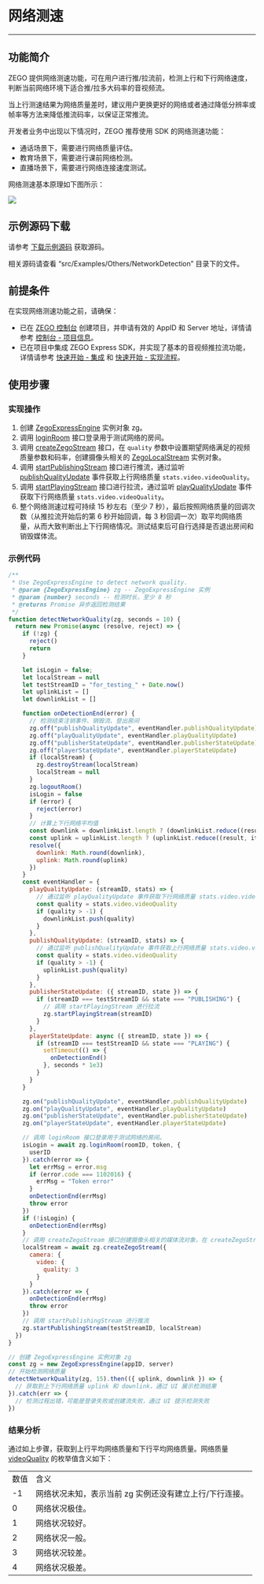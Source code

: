 # 网络测速

- - -

## 功能简介

ZEGO 提供网络测速功能，可在用户进行推/拉流前，检测上行和下行网络速度，判断当前网络环境下适合推/拉多大码率的音视频流。

当上行测速结果为网络质量差时，建议用户更换更好的网络或者通过降低分辨率或帧率等方法来降低推流码率，以保证正常推流。

开发者业务中出现以下情况时，ZEGO 推荐使用 SDK 的网络测速功能：

- 通话场景下，需要进行网络质量评估。
- 教育场景下，需要进行课前网络检测。
- 直播场景下，需要进行网络连接速度测试。


网络测速基本原理如下图所示：

<Frame width="512" height="auto" caption=""><img src="https://doc-media.zego.im/sdk-doc/Pics/Common/ZegoExpressEngine/Network_speed_test_web.png" /></Frame>

## 示例源码下载

请参考 [下载示例源码](https://doc-zh.zego.im/article/16051) 获取源码。

相关源码请查看 “src/Examples/Others/NetworkDetection” 目录下的文件。

## 前提条件

在实现网络测速功能之前，请确保：

- 已在 [ZEGO 控制台](https://console.zego.im) 创建项目，并申请有效的 AppID 和 Server 地址，详情请参考 [控制台 - 项目信息](/console/project-info)。
- 已在项目中集成 ZEGO Express SDK，并实现了基本的音视频推拉流功能，详情请参考 [快速开始 - 集成](https://doc-zh.zego.im/article/199) 和 [快速开始 - 实现流程](https://doc-zh.zego.im/article/7638)。

## 使用步骤

### 实现操作

1. 创建 [ZegoExpressEngine](https://doc-zh.zego.im/article/api?doc=Express_Video_SDK_API~javascript_web~class~ZegoExpressEngine) 实例对象 zg。
2. 调用 [loginRoom](https://doc-zh.zego.im/article/api?doc=Express_Video_SDK_API~javascript_web~class~ZegoExpressEngine#login-room) 接口登录用于测试网络的房间。
3. 调用 [createZegoStream](https://doc-zh.zego.im/article/api?doc=Express_Video_SDK_API~javascript_web~class~ZegoExpressEngine#create-zego-stream) 接口，在 `quality` 参数中设置期望网络满足的视频质量参数和码率，创建摄像头相关的 [ZegoLocalStream](https://doc-zh.zego.im/article/api?doc=Express_Video_SDK_API~javascript_web~class~ZegoLocalStream) 实例对象。
4. 调用 [startPublishingStream](https://doc-zh.zego.im/article/api?doc=Express_Video_SDK_API~javascript_web~class~ZegoExpressEngine#start-publishing-stream) 接口进行推流，通过监听 [publishQualityUpdate](https://doc-zh.zego.im/article/api?doc=Express_Video_SDK_API~javascript_web~interface~ZegoRTCEvent#publish-quality-update) 事件获取上行网络质量 `stats.video.videoQuality`。
5. 调用 [startPlayingStream](https://doc-zh.zego.im/article/api?doc=Express_Video_SDK_API~javascript_web~class~ZegoExpressEngine#start-playing-stream) 接口进行拉流，通过监听 [playQualityUpdate](https://doc-zh.zego.im/article/api?doc=Express_Video_SDK_API~javascript_web~interface~ZegoRTCEvent#play-quality-update) 事件获取下行网络质量 `stats.video.videoQuality`。
6. 整个网络测速过程可持续 15 秒左右（至少 7 秒），最后按照网络质量的回调次数（从推拉流开始后的第 6 秒开始回调，每 3 秒回调一次）取平均网络质量，从而大致判断出上下行网络情况。测试结束后可自行选择是否退出房间和销毁媒体流。

### 示例代码

```js
/**
 * Use ZegoExpressEngine to detect network quality.
 * @param {ZegoExpressEngine} zg -- ZegoExpressEngine 实例
 * @param {number} seconds -- 检测时长，至少 8 秒
 * @returns Promise 异步返回检测结果
 */
function detectNetworkQuality(zg, seconds = 10) {
  return new Promise(async (resolve, reject) => {
    if (!zg) {
      reject()
      return
    }

    let isLogin = false;
    let localStream = null
    let testStreamID = "for_testing_" + Date.now()
    let uplinkList = []
    let downlinkList = []

    function onDetectionEnd(error) {
      // 检测结束注销事件、销毁流、登出房间
      zg.off("publishQualityUpdate", eventHandler.publishQualityUpdate)
      zg.off("playQualityUpdate", eventHandler.playQualityUpdate)
      zg.off("publisherStateUpdate", eventHandler.publisherStateUpdate)
      zg.off("playerStateUpdate", eventHandler.playerStateUpdate)
      if (localStream) {
        zg.destroyStream(localStream)
        localStream = null
      }
      zg.logoutRoom()
      isLogin = false
      if (error) {
        reject(error)
      }
      // 计算上下行网络平均值
      const downlink = downlinkList.length ? (downlinkList.reduce((result, item) => (result + item), 0) / downlinkList.length) : -1
      const uplink = uplinkList.length ? (uplinkList.reduce((result, item) => (result + item), 0) / uplinkList.length) : -1
      resolve({
        downlink: Math.round(downlink),
        uplink: Math.round(uplink)
      })
    }
    const eventHandler = {
      playQualityUpdate: (streamID, stats) => {
        // 通过监听 playQualityUpdate 事件获取下行网络质量 stats.video.videoQuality
        const quality = stats.video.videoQuality
        if (quality > -1) {
          downlinkList.push(quality)
        }
      },
      publishQualityUpdate: (streamID, stats) => {
        // 通过监听 publishQualityUpdate 事件获取上行网络质量 stats.video.videoQuality
        const quality = stats.video.videoQuality
        if (quality > -1) {
          uplinkList.push(quality)
        }
      },
      publisherStateUpdate: ({ streamID, state }) => {
        if (streamID === testStreamID && state === "PUBLISHING") {
          // 调用 startPlayingStream 进行拉流
          zg.startPlayingStream(streamID)
        }
      },
      playerStateUpdate: async ({ streamID, state }) => {
        if (streamID === testStreamID && state === "PLAYING") {
          setTimeout(() => {
            onDetectionEnd()
          }, seconds * 1e3)
        }
      }
    }

    zg.on("publishQualityUpdate", eventHandler.publishQualityUpdate)
    zg.on("playQualityUpdate", eventHandler.playQualityUpdate)
    zg.on("publisherStateUpdate", eventHandler.publisherStateUpdate)
    zg.on("playerStateUpdate", eventHandler.playerStateUpdate)

    // 调用 loginRoom 接口登录用于测试网络的房间。
    isLogin = await zg.loginRoom(roomID, token, {
      userID
    }).catch(error => {
      let errMsg = error.msg
      if (error.code === 1102016) {
        errMsg = "Token error"
      }
      onDetectionEnd(errMsg)
      throw error
    })
    if (!isLogin) {
      onDetectionEnd(errMsg)
    }
    // 调用 createZegoStream 接口创建摄像头相关的媒体流对象，在 createZegoStream 接口参数中设置期望网络满足的视频质量参数和码率
    localStream = await zg.createZegoStream({
      camera: {
        video: {
          quality: 3
        }
      }
    }).catch(error => {
      onDetectionEnd(errMsg)
      throw error
    })
    // 调用 startPublishingStream 进行推流
    zg.startPublishingStream(testStreamID, localStream)
  })
}

// 创建 ZegoExpressEngine 实例对象 zg
const zg = new ZegoExpressEngine(appID, server)
// 开始检测网络质量
detectNetworkQuality(zg, 15).then(({ uplink, downlink }) => {
  // 获取到上下行网络质量 uplink 和 downlink，通过 UI 展示检测结果
}).catch(err => {
  // 检测过程出错，可能是登录失败或创建流失败，通过 UI 提示检测失败
})
```

### 结果分析

通过如上步骤，获取到上行平均网络质量和下行平均网络质量。网络质量 [videoQuality](https://doc-zh.zego.im/article/api?doc=Express_Video_SDK_API~javascript_web~interface~ZegoPublishVideoStats#video-quality) 的枚举值含义如下：

<table>

<tbody><tr>
<td>数值</td>
<td>含义</td>
</tr>
<tr>
<td>-1</td>
<td>网络状况未知，表示当前 zg 实例还没有建立上行/下行连接。</td>
</tr>
<tr>
<td>0</td>
<td>网络状况极佳。</td>
</tr>
<tr>
<td>1</td>
<td>网络状况较好。</td>
</tr>
<tr>
<td>2</td>
<td>网络状况一般。</td>
</tr>
<tr>
<td>3</td>
<td>网络状况较差。</td>
</tr>
<tr>
<td>4</td>
<td>网络状况极差。</td>
</tr>
</tbody></table>

<Content />

